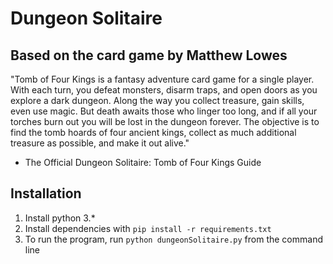 # Dungeon Solitaire
## Based on the card game by Matthew Lowes
"Tomb of Four Kings is a fantasy adventure card game
for a single player. With each turn, you defeat monsters, disarm traps, and open doors as you explore a
dark dungeon. Along the way you collect treasure, gain
skills, even use magic. But death awaits those who linger too long, and if all your torches burn out you will
be lost in the dungeon forever. The objective is to find
the tomb hoards of four ancient kings, collect as much
additional treasure as possible, and make it out alive."
- The Official Dungeon Solitaire: Tomb of Four Kings Guide
## Installation
1. Install python 3.*
1. Install dependencies with `pip install -r requirements.txt`
1. To run the program, run `python dungeonSolitaire.py` from the command line

